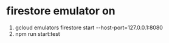 # firestore emulator on

1) gcloud emulators firestore start --host-port=127.0.0.1:8080
2) npm run start:test